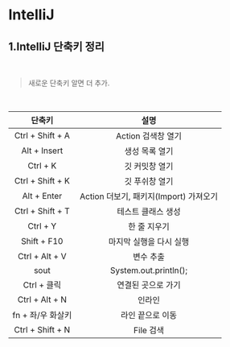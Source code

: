# IntelliJ
## 1.IntelliJ 단축키 정리
</br>

>새로운 단축키 알면 더 추가.

</br>

|단축키|설명
|:---:|:---:|
|Ctrl + Shift + A|Action 검색창 열기
|Alt + Insert|생성 목록 열기
|Ctrl + K|깃 커밋창 열기
|Ctrl + Shift + K| 깃 푸쉬창 열기
|Alt + Enter|Action 더보기, 패키지(Import) 가져오기
|Ctrl + Shift + T|테스트 클래스 생성
|Ctrl + Y|한 줄 지우기
|Shift + F10|마지막 실행을 다시 실행
|Ctrl + Alt + V|변수 추출
|sout|System.out.println();
|Ctrl + 클릭| 연결된 곳으로 가기
|Ctrl + Alt + N|인라인
|fn + 좌/우 화살키|라인 끝으로 이동
|Ctrl + Shift + N|File 검색
